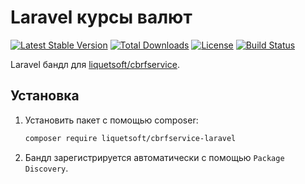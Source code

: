 Laravel курсы валют
===============

[![Latest Stable Version](https://poser.pugx.org/liquetsoft/cbrfservice-laravel/v/stable.png)](https://packagist.org/packages/liquetsoft/cbrfservice-laravel)
[![Total Downloads](https://poser.pugx.org/liquetsoft/cbrfservice-laravel/downloads.png)](https://packagist.org/packages/liquetsoft/cbrfservice-laravel)
[![License](https://poser.pugx.org/liquetsoft/cbrfservice-laravel/license.svg)](https://packagist.org/packages/liquetsoft/cbrfservice-laravel)
[![Build Status](https://github.com/liquetsoft/cbrfservice-laravel/workflows/cbrfservice_laravel/badge.svg)](https://github.com/liquetsoft/cbrfservice-laravel/actions?query=workflow%3A%22cbrfservice_laravel%22)

Laravel бандл для [liquetsoft/cbrfservice](https://github.com/liquetsoft/cbrfservice).



Установка
---------

1. Установить пакет с помощью composer:

    ```bash
    composer require liquetsoft/cbrfservice-laravel
    ```

2. Бандл зарегистрируется автоматически с помощью `Package Discovery`.